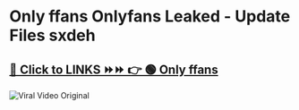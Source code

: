 
 # Only ffans Onlyfans Leaked - Update Files sxdeh

## <h2><a href="https://clipsfans.com/Only_ffans&ref=git">🔗 Click to LINKS ⏩⏩ 👉 🟢 Only ffans </a></h2>

<a href="https://clipsfans.com/Only_ffans&ref=git" rel="nofollow" data-target="animated-image.originalLink"><img src="https://i.ibb.co.com/xMMVF88/686577567.gif" alt="Viral Video Original" style="max-width: 100%; display: inline-block;" data-target="animated-image.originalImage"></a>

